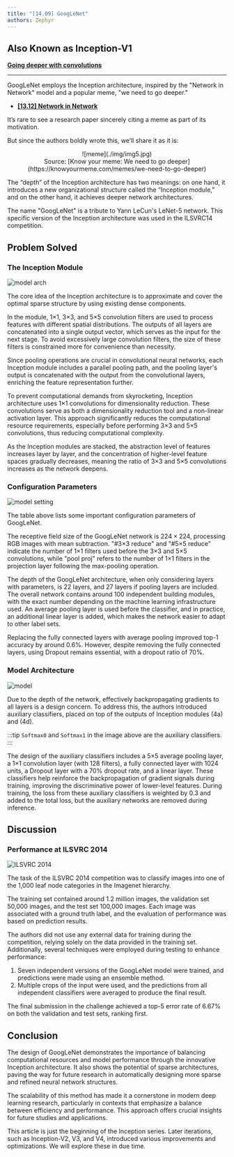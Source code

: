 ```yaml
---
title: "[14.09] GoogLeNet"
authors: Zephyr
---
```


## Also Known as Inception-V1

[**Going deeper with convolutions**](https://arxiv.org/abs/1409.4842)

---

GoogLeNet employs the Inception architecture, inspired by the "Network in Network" model and a popular meme, "we need to go deeper."

- [**[13.12] Network in Network**](https://arxiv.org/abs/1312.4400)

It’s rare to see a research paper sincerely citing a meme as part of its motivation.

But since the authors boldly wrote this, we’ll share it as it is:

<div align="center">
<figure style={{ "width": "60%"}}>
![meme](./img/img5.jpg)
<figcaption>Source: [Know your meme: We need to go deeper](https://knowyourmeme.com/memes/we-need-to-go-deeper)</figcaption>
</figure>
</div>

The “depth” of the Inception architecture has two meanings: on one hand, it introduces a new organizational structure called the “Inception module,” and on the other hand, it achieves deeper network architectures.

The name "GoogLeNet" is a tribute to Yann LeCun's LeNet-5 network. This specific version of the Inception architecture was used in the ILSVRC14 competition.

## Problem Solved

### The Inception Module

![model arch](./img/img1.jpg)

The core idea of the Inception architecture is to approximate and cover the optimal sparse structure by using existing dense components.

In the module, 1×1, 3×3, and 5×5 convolution filters are used to process features with different spatial distributions. The outputs of all layers are concatenated into a single output vector, which serves as the input for the next stage. To avoid excessively large convolution filters, the size of these filters is constrained more for convenience than necessity.

Since pooling operations are crucial in convolutional neural networks, each Inception module includes a parallel pooling path, and the pooling layer's output is concatenated with the output from the convolutional layers, enriching the feature representation further.

To prevent computational demands from skyrocketing, Inception architecture uses 1×1 convolutions for dimensionality reduction. These convolutions serve as both a dimensionality reduction tool and a non-linear activation layer. This approach significantly reduces the computational resource requirements, especially before performing 3×3 and 5×5 convolutions, thus reducing computational complexity.

As the Inception modules are stacked, the abstraction level of features increases layer by layer, and the concentration of higher-level feature spaces gradually decreases, meaning the ratio of 3×3 and 5×5 convolutions increases as the network deepens.

### Configuration Parameters

![model setting](./img/img2.jpg)

The table above lists some important configuration parameters of GoogLeNet.

The receptive field size of the GoogLeNet network is $224 \times 224$, processing RGB images with mean subtraction. "#3×3 reduce" and "#5×5 reduce" indicate the number of 1×1 filters used before the 3×3 and 5×5 convolutions, while "pool proj" refers to the number of 1×1 filters in the projection layer following the max-pooling operation.

The depth of the GoogLeNet architecture, when only considering layers with parameters, is 22 layers, and 27 layers if pooling layers are included. The overall network contains around 100 independent building modules, with the exact number depending on the machine learning infrastructure used. An average pooling layer is used before the classifier, and in practice, an additional linear layer is added, which makes the network easier to adapt to other label sets.

Replacing the fully connected layers with average pooling improved top-1 accuracy by around 0.6%. However, despite removing the fully connected layers, using Dropout remains essential, with a dropout ratio of 70%.

### Model Architecture

![model](./img/img3.jpg)

Due to the depth of the network, effectively backpropagating gradients to all layers is a design concern. To address this, the authors introduced auxiliary classifiers, placed on top of the outputs of Inception modules (4a) and (4d).

:::tip
`Softmax0` and `Softmax1` in the image above are the auxiliary classifiers.
:::

The design of the auxiliary classifiers includes a 5×5 average pooling layer, a 1×1 convolution layer (with 128 filters), a fully connected layer with 1024 units, a Dropout layer with a 70% dropout rate, and a linear layer. These classifiers help reinforce the backpropagation of gradient signals during training, improving the discriminative power of lower-level features. During training, the loss from these auxiliary classifiers is weighted by 0.3 and added to the total loss, but the auxiliary networks are removed during inference.

## Discussion

### Performance at ILSVRC 2014

![ILSVRC 2014](./img/img4.jpg)

The task of the ILSVRC 2014 competition was to classify images into one of the 1,000 leaf node categories in the Imagenet hierarchy.

The training set contained around 1.2 million images, the validation set 50,000 images, and the test set 100,000 images. Each image was associated with a ground truth label, and the evaluation of performance was based on prediction results.

The authors did not use any external data for training during the competition, relying solely on the data provided in the training set. Additionally, several techniques were employed during testing to enhance performance:

1. Seven independent versions of the GoogLeNet model were trained, and predictions were made using an ensemble method.
2. Multiple crops of the input were used, and the predictions from all independent classifiers were averaged to produce the final result.

The final submission in the challenge achieved a top-5 error rate of 6.67% on both the validation and test sets, ranking first.

## Conclusion

The design of GoogLeNet demonstrates the importance of balancing computational resources and model performance through the innovative Inception architecture. It also shows the potential of sparse architectures, paving the way for future research in automatically designing more sparse and refined neural network structures.

The scalability of this method has made it a cornerstone in modern deep learning research, particularly in contexts that emphasize a balance between efficiency and performance. This approach offers crucial insights for future studies and applications.

This article is just the beginning of the Inception series. Later iterations, such as Inception-V2, V3, and V4, introduced various improvements and optimizations. We will explore these in due time.
